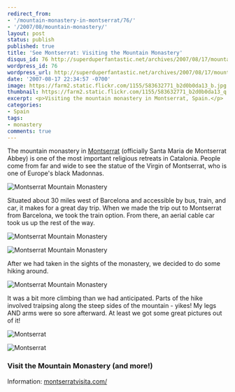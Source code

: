 ```yaml
---
redirect_from: 
- '/mountain-monastery-in-montserrat/76/'
- '/2007/08/mountain-monastery/'
layout: post
status: publish
published: true
title: 'See Montserrat: Visiting the Mountain Monastery'
disqus_id: 76 http://superduperfantastic.net/archives/2007/08/17/mountain-monastery/
wordpress_id: 76
wordpress_url: http://superduperfantastic.net/archives/2007/08/17/mountain-monastery/
date: '2007-08-17 22:34:57 -0700'
image: https://farm2.static.flickr.com/1155/583632771_b2d0b0da13_b.jpg
thumbnail: https://farm2.static.flickr.com/1155/583632771_b2d0b0da13_q.jpg
excerpt: <p>Visiting the mountain monastery in Montserrat, Spain.</p>
categories:
- Spain
tags:
- monastery
comments: true
---
```

The mountain monastery in [Montserrat](http://en.wikipedia.org/wiki/Montserrat_(mountain)) (officially Santa Maria de Montserrat Abbey) is one of the most important religious retreats in Catalonia. People come from far and wide to see the statue of the Virgin of Montserrat, who is one of Europe's black Madonnas.

![Montserrat Mountain Monastery](https://farm2.static.flickr.com/1155/583632771_b2d0b0da13_b.jpg)

Situated about 30 miles west of Barcelona and accessible by bus, train, and car, it makes for a great day trip. When we made the trip out to Montserrat from Barcelona, we took the train option. From there, an aerial cable car took us up the rest of the way.

![Montserrat Mountain Monastery](https://farm2.staticflickr.com/1034/583621497_f3cd46881c_b.jpg)

![Montserrat Mountain Monastery](https://farm2.static.flickr.com/1242/583628457_c413ed5a2b_b.jpg)

After we had taken in the sights of the monastery, we decided to do some hiking around.

![Montserrat Mountain Monastery](https://farm2.static.flickr.com/1077/584015194_331f6e7276_b.jpg)

It was a bit more climbing than we had anticipated. Parts of the hike involved traipsing along the steep sides of the mountain - yikes! My legs AND arms were so sore afterward. At least we got some great pictures out of it!

![Montserrat](https://farm2.static.flickr.com/1221/583651587_2717022859_b.jpg)

![Montserrat](https://farm2.static.flickr.com/1174/583638327_dd5957d0be_b.jpg)

### Visit the Mountain Monastery (and more!)

Information: [montserratvisita.com/](http://www.montserratvisita.com/)
